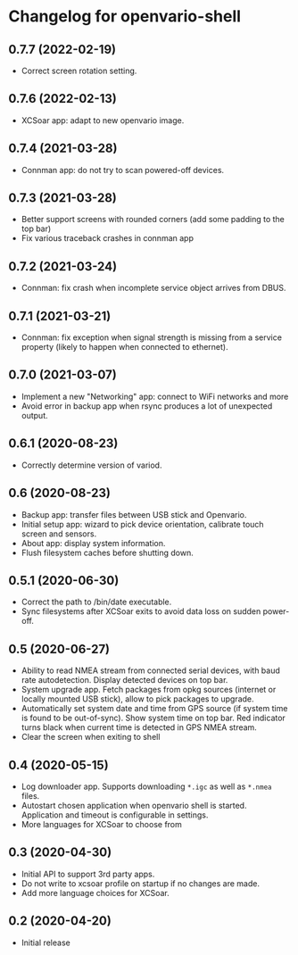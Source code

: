 Changelog for openvario-shell
=============================

0.7.7 (2022-02-19)
------------------

- Correct screen rotation setting.


0.7.6 (2022-02-13)
------------------

- XCSoar app: adapt to new openvario image.


0.7.4 (2021-03-28)
------------------

- Connman app: do not try to scan powered-off devices.


0.7.3 (2021-03-28)
------------------

- Better support screens with rounded corners (add some padding to the top bar)
- Fix various traceback crashes in connman app

0.7.2 (2021-03-24)
------------------

- Connman: fix crash when incomplete service object arrives from DBUS.


0.7.1 (2021-03-21)
------------------

- Connman: fix exception when signal strength is missing from a service 
  property (likely to happen when connected to ethernet).


0.7.0 (2021-03-07)
------------------

- Implement a new "Networking" app: connect to WiFi networks and more
- Avoid error in backup app when rsync produces a lot of unexpected output.


0.6.1 (2020-08-23)
------------------

- Correctly determine version of variod.


0.6 (2020-08-23)
----------------

- Backup app: transfer files between USB stick and Openvario.
- Initial setup app: wizard to pick device orientation, calibrate touch screen and
  sensors.
- About app: display system information.
- Flush filesystem caches before shutting down.


0.5.1 (2020-06-30)
------------------

- Correct the path to /bin/date executable.
- Sync filesystems after XCSoar exits to avoid data loss on sudden power-off.


0.5 (2020-06-27)
----------------

- Ability to read NMEA stream from connected serial devices, with baud rate
  autodetection. Display detected devices on top bar.
- System upgrade app. Fetch packages from opkg sources (internet or locally
  mounted USB stick), allow to pick packages to upgrade.
- Automatically set system date and time from GPS source (if system time is
  found to be out-of-sync). Show system time on top bar. Red indicator turns
  black when current time is detected in GPS NMEA stream.
- Clear the screen when exiting to shell


0.4 (2020-05-15)
----------------

- Log downloader app. Supports downloading `*.igc` as well as `*.nmea` files.
- Autostart chosen application when openvario shell is started. Application and
  timeout is configurable in settings.
- More languages for XCSoar to choose from

0.3 (2020-04-30)
----------------

- Initial API to support 3rd party apps.
- Do not write to xcsoar profile on startup if no changes are made.
- Add more language choices for XCSoar.


0.2 (2020-04-20)
----------------

- Initial release
